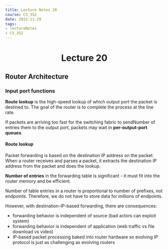 ```yaml
---
title: Lecture Notes 20
course: CS_352
date: 2022-11-29
tags: 
- lectureNotes
- CS_352
---
```


<center><h1>Lecture 20</h1></center>

## Router Architecture
### Input port functions
**Route lookup** is the high-speed lookup of which output port the packet is destined to. The goal of the router is to complete the process at the line rate.

If packets are arriving too fast for the switching fabric to sendNumber of entries them to the output port, packets may wait in **per-output-port queues**.

#### Route lookup
Packet forwarding is based on the destination IP address on the packet. When a router receives and parses a packet, it extracts the destination IP address from the packet and does the lookup.

**Number of entries** in the forwarding table is significant - it must fit into the router memory and be efficient.

Number of table entries in a router is proportional to number of prefixes, not endpoints. Therefore, we do not have to store data for millions of endpoints.

However, with destination-IP-based forwarding, there are consequences:
- forwarding behavior is independent of source (bad actors can exploit system)
- forwarding behavior is independent of application (web traffic vs file download vs video)
- IP-based packet processing baked into router hardware so evolving IP protocol is just as challenging as evolving routers